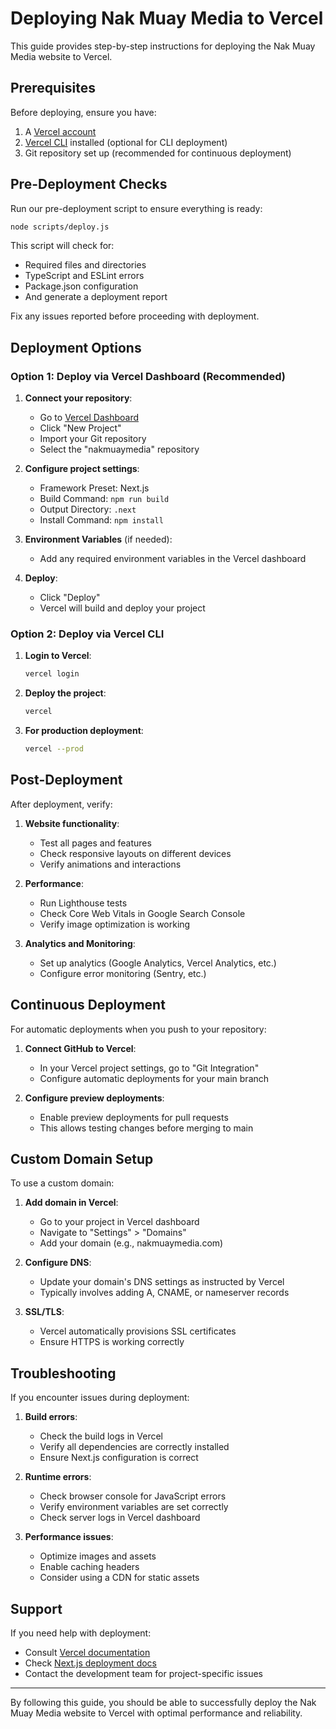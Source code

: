 # Deploying Nak Muay Media to Vercel

This guide provides step-by-step instructions for deploying the Nak Muay Media website to Vercel.

## Prerequisites

Before deploying, ensure you have:

1. A [Vercel account](https://vercel.com/signup)
2. [Vercel CLI](https://vercel.com/cli) installed (optional for CLI deployment)
3. Git repository set up (recommended for continuous deployment)

## Pre-Deployment Checks

Run our pre-deployment script to ensure everything is ready:

```bash
node scripts/deploy.js
```

This script will check for:
- Required files and directories
- TypeScript and ESLint errors
- Package.json configuration
- And generate a deployment report

Fix any issues reported before proceeding with deployment.

## Deployment Options

### Option 1: Deploy via Vercel Dashboard (Recommended)

1. **Connect your repository**:
   - Go to [Vercel Dashboard](https://vercel.com/dashboard)
   - Click "New Project"
   - Import your Git repository
   - Select the "nakmuaymedia" repository

2. **Configure project settings**:
   - Framework Preset: Next.js
   - Build Command: `npm run build`
   - Output Directory: `.next`
   - Install Command: `npm install`

3. **Environment Variables** (if needed):
   - Add any required environment variables in the Vercel dashboard

4. **Deploy**:
   - Click "Deploy"
   - Vercel will build and deploy your project

### Option 2: Deploy via Vercel CLI

1. **Login to Vercel**:
   ```bash
   vercel login
   ```

2. **Deploy the project**:
   ```bash
   vercel
   ```

3. **For production deployment**:
   ```bash
   vercel --prod
   ```

## Post-Deployment

After deployment, verify:

1. **Website functionality**:
   - Test all pages and features
   - Check responsive layouts on different devices
   - Verify animations and interactions

2. **Performance**:
   - Run Lighthouse tests
   - Check Core Web Vitals in Google Search Console
   - Verify image optimization is working

3. **Analytics and Monitoring**:
   - Set up analytics (Google Analytics, Vercel Analytics, etc.)
   - Configure error monitoring (Sentry, etc.)

## Continuous Deployment

For automatic deployments when you push to your repository:

1. **Connect GitHub to Vercel**:
   - In your Vercel project settings, go to "Git Integration"
   - Configure automatic deployments for your main branch

2. **Configure preview deployments**:
   - Enable preview deployments for pull requests
   - This allows testing changes before merging to main

## Custom Domain Setup

To use a custom domain:

1. **Add domain in Vercel**:
   - Go to your project in Vercel dashboard
   - Navigate to "Settings" > "Domains"
   - Add your domain (e.g., nakmuaymedia.com)

2. **Configure DNS**:
   - Update your domain's DNS settings as instructed by Vercel
   - Typically involves adding A, CNAME, or nameserver records

3. **SSL/TLS**:
   - Vercel automatically provisions SSL certificates
   - Ensure HTTPS is working correctly

## Troubleshooting

If you encounter issues during deployment:

1. **Build errors**:
   - Check the build logs in Vercel
   - Verify all dependencies are correctly installed
   - Ensure Next.js configuration is correct

2. **Runtime errors**:
   - Check browser console for JavaScript errors
   - Verify environment variables are set correctly
   - Check server logs in Vercel dashboard

3. **Performance issues**:
   - Optimize images and assets
   - Enable caching headers
   - Consider using a CDN for static assets

## Support

If you need help with deployment:

- Consult [Vercel documentation](https://vercel.com/docs)
- Check [Next.js deployment docs](https://nextjs.org/docs/deployment)
- Contact the development team for project-specific issues

---

By following this guide, you should be able to successfully deploy the Nak Muay Media website to Vercel with optimal performance and reliability. 